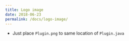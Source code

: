 ```yaml
---
title: Logo image
date: 2018-06-23
permalink: /docs/logo-image/
---
```


* Just place `Plugin.png` to same location of `Plugin.java`